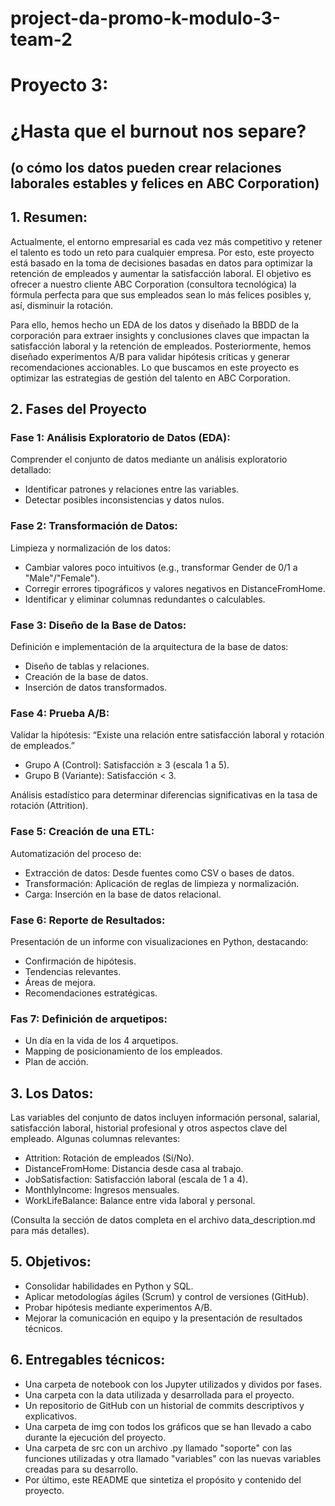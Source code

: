 # project-da-promo-k-modulo-3-team-2

# Proyecto 3: 

# ¿Hasta que el burnout nos separe?
## (o cómo los datos pueden crear relaciones laborales estables y felices en ABC Corporation)

## 1. Resumen:

Actualmente, el entorno empresarial es cada vez más competitivo y retener el talento es todo un reto para cualquier empresa. Por esto, este proyecto está basado en la toma de  decisiones basadas en datos para optimizar la retención de empleados y aumentar la satisfacción laboral. El objetivo es ofrecer a nuestro cliente ABC Corporation (consultora tecnológica) la fórmula perfecta para que sus empleados sean lo más felices posibles y, así, disminuir la rotación.

Para ello, hemos hecho un EDA de los datos y diseñado la BBDD de la corporación para extraer insights y conclusiones claves que impactan la satisfacción laboral y la retención de empleados. Posteriormente, hemos diseñado experimentos A/B para validar hipótesis críticas y generar recomendaciones accionables. 
Lo que buscamos en este proyecto es optimizar las estrategias de gestión del talento en ABC Corporation.

## 2. Fases del Proyecto

### Fase 1: Análisis Exploratorio de Datos (EDA):

Comprender el conjunto de datos mediante un análisis exploratorio detallado:

- Identificar patrones y relaciones entre las variables.
- Detectar posibles inconsistencias y datos nulos.

### Fase 2: Transformación de Datos:

Limpieza y normalización de los datos:

- Cambiar valores poco intuitivos (e.g., transformar Gender de 0/1 a "Male"/"Female").
- Corregir errores tipográficos y valores negativos en DistanceFromHome.
- Identificar y eliminar columnas redundantes o calculables.

### Fase 3: Diseño de la Base de Datos:

Definición e implementación de la arquitectura de la base de datos:

- Diseño de tablas y relaciones.
- Creación de la base de datos.
- Inserción de datos transformados.

### Fase 4: Prueba A/B:

Validar la hipótesis: “Existe una relación entre satisfacción laboral y rotación de empleados.”

- Grupo A (Control): Satisfacción ≥ 3 (escala 1 a 5).
- Grupo B (Variante): Satisfacción < 3.
  
Análisis estadístico para determinar diferencias significativas en la tasa de rotación (Attrition).

### Fase 5: Creación de una ETL:

Automatización del proceso de:

- Extracción de datos: Desde fuentes como CSV o bases de datos.
- Transformación: Aplicación de reglas de limpieza y normalización.
- Carga: Inserción en la base de datos relacional.

### Fase 6: Reporte de Resultados:

Presentación de un informe con visualizaciones en Python, destacando:

- Confirmación de hipótesis.
- Tendencias relevantes.
- Áreas de mejora.
- Recomendaciones estratégicas.

### Fas 7: Definición de arquetipos: 

- Un día en la vida de los 4 arquetipos.
- Mapping de posicionamiento de los empleados.
- Plan de acción. 

## 3. Los Datos:
   
Las variables del conjunto de datos incluyen información personal, salarial, satisfacción laboral, historial profesional y otros aspectos clave del empleado. Algunas columnas relevantes:

- Attrition: Rotación de empleados (Sí/No).
- DistanceFromHome: Distancia desde casa al trabajo.
- JobSatisfaction: Satisfacción laboral (escala de 1 a 4).
- MonthlyIncome: Ingresos mensuales.
- WorkLifeBalance: Balance entre vida laboral y personal.
  
(Consulta la sección de datos completa en el archivo data_description.md para más detalles).

## 5. Objetivos:

- Consolidar habilidades en Python y SQL.
- Aplicar metodologías ágiles (Scrum) y control de versiones (GitHub).
- Probar hipótesis mediante experimentos A/B.
- Mejorar la comunicación en equipo y la presentación de resultados técnicos.

## 6. Entregables técnicos:

- Una carpeta de notebook con los Jupyter utilizados y dividos por fases.
- Una carpeta con la data utilizada y desarrollada para el proyecto. 
- Un repositorio de GitHub con un historial de commits descriptivos y explicativos. 
- Una carpeta de img con todos los gráficos que se han llevado a cabo durante la ejecución del proyecto. 
- Una carpeta de src con un archivo .py llamado "soporte" con las funciones utilizadas y otra llamado "variables" con las nuevas variables creadas para su desarrollo. 
- Por último, este README que sintetiza el propósito y contenido del proyecto.

